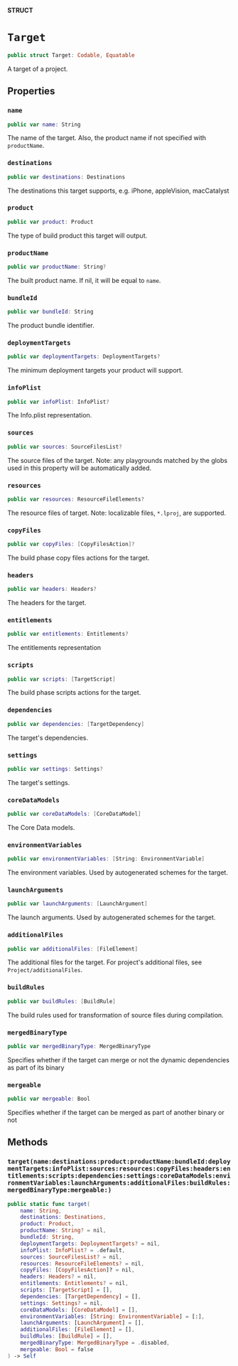 **STRUCT**

# `Target`

```swift
public struct Target: Codable, Equatable
```

A target of a project.

## Properties
### `name`

```swift
public var name: String
```

The name of the target. Also, the product name if not specified with ``productName``.

### `destinations`

```swift
public var destinations: Destinations
```

The destinations this target supports, e.g. iPhone, appleVision, macCatalyst

### `product`

```swift
public var product: Product
```

The type of build product this target will output.

### `productName`

```swift
public var productName: String?
```

The built product name. If nil, it will be equal to ``name``.

### `bundleId`

```swift
public var bundleId: String
```

The product bundle identifier.

### `deploymentTargets`

```swift
public var deploymentTargets: DeploymentTargets?
```

The minimum deployment targets your product will support.

### `infoPlist`

```swift
public var infoPlist: InfoPlist?
```

The Info.plist representation.

### `sources`

```swift
public var sources: SourceFilesList?
```

The source files of the target.
Note: any playgrounds matched by the globs used in this property will be automatically added.

### `resources`

```swift
public var resources: ResourceFileElements?
```

The resource files of target.
Note: localizable files, `*.lproj`, are supported.

### `copyFiles`

```swift
public var copyFiles: [CopyFilesAction]?
```

The build phase copy files actions for the target.

### `headers`

```swift
public var headers: Headers?
```

The headers for the target.

### `entitlements`

```swift
public var entitlements: Entitlements?
```

The entitlements representation

### `scripts`

```swift
public var scripts: [TargetScript]
```

The build phase scripts actions for the target.

### `dependencies`

```swift
public var dependencies: [TargetDependency]
```

The target's dependencies.

### `settings`

```swift
public var settings: Settings?
```

The target's settings.

### `coreDataModels`

```swift
public var coreDataModels: [CoreDataModel]
```

The Core Data models.

### `environmentVariables`

```swift
public var environmentVariables: [String: EnvironmentVariable]
```

The environment variables. Used by autogenerated schemes for the target.

### `launchArguments`

```swift
public var launchArguments: [LaunchArgument]
```

The launch arguments. Used by autogenerated schemes for the target.

### `additionalFiles`

```swift
public var additionalFiles: [FileElement]
```

The additional files for the target. For project's additional files, see ``Project/additionalFiles``.

### `buildRules`

```swift
public var buildRules: [BuildRule]
```

The build rules used for transformation of source files during compilation.

### `mergedBinaryType`

```swift
public var mergedBinaryType: MergedBinaryType
```

Specifies whether if the target can merge or not the dynamic dependencies as part of its binary

### `mergeable`

```swift
public var mergeable: Bool
```

Specifies whether if the target can be merged as part of another binary or not

## Methods
### `target(name:destinations:product:productName:bundleId:deploymentTargets:infoPlist:sources:resources:copyFiles:headers:entitlements:scripts:dependencies:settings:coreDataModels:environmentVariables:launchArguments:additionalFiles:buildRules:mergedBinaryType:mergeable:)`

```swift
public static func target(
    name: String,
    destinations: Destinations,
    product: Product,
    productName: String? = nil,
    bundleId: String,
    deploymentTargets: DeploymentTargets? = nil,
    infoPlist: InfoPlist? = .default,
    sources: SourceFilesList? = nil,
    resources: ResourceFileElements? = nil,
    copyFiles: [CopyFilesAction]? = nil,
    headers: Headers? = nil,
    entitlements: Entitlements? = nil,
    scripts: [TargetScript] = [],
    dependencies: [TargetDependency] = [],
    settings: Settings? = nil,
    coreDataModels: [CoreDataModel] = [],
    environmentVariables: [String: EnvironmentVariable] = [:],
    launchArguments: [LaunchArgument] = [],
    additionalFiles: [FileElement] = [],
    buildRules: [BuildRule] = [],
    mergedBinaryType: MergedBinaryType = .disabled,
    mergeable: Bool = false
) -> Self
```
